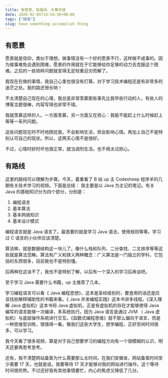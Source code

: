 ```yaml
---
title: 有愿景，有路线，大事可成
date: 2020-02-05T14:54:56+08:00
tags: ["随笔"]
slug: have something accomplish thing
---
```


## 有愿景

愿景就是信仰，类似于理想。做事情没有一个好的愿景不行，这样做不成事的。因为做事难免会遇到困难，愿景的作用就在于它能够给你足够的动力去克服这个困难。之后的一些琐碎问题就变得无足轻重迎刃而解了。

我现在在做的事情，我自己心里也很没有打算。对于学习技术编程还是有非常多的迷茫之处。我的路还很长呐！

不太清楚自己现在的心理，我总是非常羡慕那些事先比我早些行动的人，有些人的博客主题很棒，内容写得也非常不错。

我就羡慕这样的人。一方面羡慕，另一方面又在担心：我能不能赶上什么时候赶上等等一系列问题。

这些问题现在时不时地困扰我，不会影响生活，但会影响心情。再加上自己不是特别认可自己的现状。所以，这两天心情不是很好。

不过，心情时好时坏也很正常，就当调剂生活。也不用太过担心。

## 有路线

这里的路线可以理解为步骤。今天，着重看了 B 站 up 主 Codesheep 程序羊的几期有关技术学习的视频。下面是总结：
我主要是以 Java 为主记的笔记。有关 Java 的基础知识分为四个部分，分别是：

1. 编程语言
2. 基本算法
3. 基本网络知识
4. 基本设计模式

编程语言就是 Java 语言了。最首要的就是学习 Java 语法，使用规则等等。学习过 C 语言的小伙伴应该清楚。

算法嘛，就是数据结构这一块儿了。像什么栈和队列、二分查找、二叉排序等等这些就是算法范畴。算法有广义和狭义两种概念：广义算法是一门独立的学科，它包括的东西很多，目前我也不是特别懂。

后两种在这谈不了，我也不是特别了解，以后有一个深入的学习后再谈吧。

至于学习 Java 需要什么书籍，up 主推荐了几本。

学习编程语言可以看《 Java 编程思想》，这本是圣经级别的，要食用的话还是应该找些解释辅助性的书籍来看。《 Java 并发编程实践》这本书讲多线程。《深入理解 Java 虚拟机》这本书将 Java 虚拟机，正是有虚拟机的存在才能够使得 Java 编写的语言能够一次编译，多系统执行。因为 Java 语言是通过 JVM （ Java 虚拟机）与底层操作系统进行交互。《函数式编程思维》就不那么偏向于语言，而是一种思维型训练，很值得一看。像我们这些大学生，想学编程，正好空闲时间很多，可以学习。

我今天看了很多视频，算是对于自己想要学习的编程方向有一个很模糊的认识，明天还要再思考思考。

还有，我不清楚网站备案为什么需要那么长时间。在我们安徽省，网站备案时间至少需要 17 天，也就是说。我要等待 17 天才能够对我的网站进行操作。这个等待时间很煎熬。不过还好我有其他事情要忙，内心的焦虑又降低了几分。
